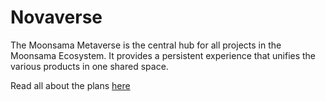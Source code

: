 # Novaverse

The Moonsama Metaverse is the central hub for all projects in the Moonsama Ecosystem. It provides a persistent
experience that unifies the various products in one shared space.

Read all about the plans [here](https://moonsama.gitbook.io/moonsama-metaverse)